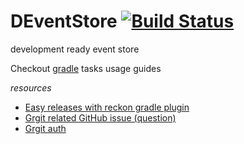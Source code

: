 # DEventStore [![Build Status](https://travis-ci.org/daggerok/deventstore.svg?branch=master)](https://travis-ci.org/daggerok/deventstore)
development ready event store

<!--

# java-persistence
Aka akka-persistence (:

```java
class PersistentCounter<C extends Command, E extends Event> {
    public void handle(C cmd) {
        Mono<E> evt = handle(cmd);
        persist(evt, this::onEvent);
    }

    public E handle(C cmd) {
        failAlwaysAsNotSupportedCommand();
        return Mono.error("unknown command");
    }

    public Mono<E> handle(MyFirstCommand cmd) {
        validateTo(cmd);
        return new MyFirstEvent(cmd.getId(), cmd.getValue());
    }

    public CompletableFuture<Void> onEvent(MyFirstEvent evt) {
        
    }
}
```

-->

<!-- main contend -->

Checkout [gradle] tasks usage guides

_resources_

* [Easy releases with reckon gradle plugin](https://github.com/ajoberstar/reckon/blob/master/docs/index.md)
* [Grgit related GitHub issue (question)](https://github.com/ajoberstar/reckon/issues/123)
* [Grgit auth](http://ajoberstar.org/grgit/grgit-authentication.html)
<!-- refs -->

[gradle]: gradle
